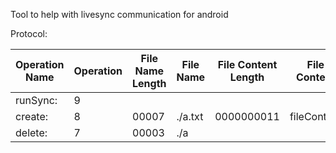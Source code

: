 Tool to help with livesync communication for android

Protocol: 

|Operation Name | Operation | File Name Length | File Name |  File Content Length | File Content |
| --- | --- | --- | --- | --- | --- |
| runSync: | 9 | | | | |
| create: | 8 | 00007 | ./a.txt | 0000000011 | fileContent |
| delete: | 7 | 00003 | ./a | | |
